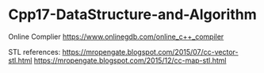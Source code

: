 # Cpp17-DataStructure-and-Algorithm 
 
Online Complier https://www.onlinegdb.com/online_c++_compiler 
 
STL references: 
https://mropengate.blogspot.com/2015/07/cc-vector-stl.html 
https://mropengate.blogspot.com/2015/12/cc-map-stl.html 
